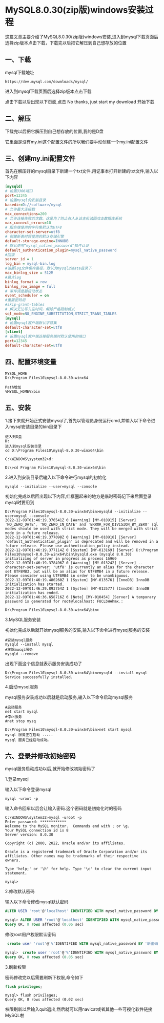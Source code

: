 # MySQL8.0.30(zip版)windows安装过程

这篇文章主要介绍了MySQL8.0.30(zip版)windows安装,进入到mysql下载页面后选择zip版本点击下载，下载完以后把它解压到自己想存放的位置

## 一、下载

mysql下载地址

```
https://dev.mysql.com/downloads/mysql/
```

进入到mysql下载页面后选择zip版本点击下载

点击下载以后出现以下页面,点击 No thanks, just start my download 开始下载

## 二、解压

下载完以后把它解压到自己想存放的位置,我的是D盘

它里面是没有my.ini这个配置文件的所以我们要手动创建一个my.ini配置文件



## 三、创建my.ini配置文件

首先在解压好的mysql目录下新建一个txt文件,用记事本打开新建的txt文件,输入以下内容

```ini
[mysqld]
# 设置3306端口
port=12345
# 设置mysql的安装目录
basedir=D://software/mysql
# 允许最大连接数
max_connections=200
# 允许连接失败的次数。这是为了防止有人从该主机试图攻击数据库系统
max_connect_errors=10
# 服务端使用的字符集默认为UTF8
character-set-server=utf8
# 创建新表时将使用的默认存储引擎
default-storage-engine=INNODB
# 默认使用“mysql_native_password”插件认证
default_authentication_plugin=mysql_native_password
#回滚
server_id = 1
log_bin = mysql-bin.log　　
#设置log文件保存路径，默认为mysql的data目录下
max_binlog_size = 512M　　
#最大log
binlog_format = row
binlog_row_image = full
# 事件调度器启动状态
event_scheduler = on
#重置密码用
#skip-grant-tables
# 解决无法写入空时间，解除严格限制模式
sql_mode=NO_ENGINE_SUBSTITUTION,STRICT_TRANS_TABLES
[mysql]
# 设置mysql客户端默认字符集
default-character-set=utf8
[client]
# 设置mysql客户端连接服务端时默认使用的端口
port=12345
default-character-set=utf8
```

## 四、配置环境变量

```SHELL
MYSQL_HOME
D:\Program Files10\mysql-8.0.30-winx64

Path增加
%MYSQL_HOME%\bin
```

## 五、安装

1.接下来就开始正式安装mysql了,首先以管理员身份运行cmd,并输入以下命令进入mysql安装目录的bin目录下

```
进入到D盘
D:
进入到mysql安装目录
cd D:\Program Files10\mysql-8.0.30-winx64\bin
```

```shell
C:\WINDOWS\system32>d:

D:\>cd Program Files10\mysql-8.0.30-winx64\bin
```

2.进入到安装目录后输入以下命令进行mysql的初始化

```shell
mysqld --initialize --user=mysql --console
```

初始化完成以后回出现以下内容,红框圈起来的地方是临时密码记下来后面登录mysql时要用到

```shell
D:\Program Files10\mysql-8.0.30-winx64\bin>mysqld --initialize --user=mysql --console
2022-12-09T01:46:19.376541Z 0 [Warning] [MY-010915] [Server] 'NO_ZERO_DATE', 'NO_ZERO_IN_DATE' and 'ERROR_FOR_DIVISION_BY_ZERO' sql modes should be used with strict mode. They will be merged with strict mode in a future release.
2022-12-09T01:46:19.377098Z 0 [Warning] [MY-010918] [Server] 'default_authentication_plugin' is deprecated and will be removed in a future release. Please use authentication_policy instead.
2022-12-09T01:46:19.377114Z 0 [System] [MY-013169] [Server] D:\Program Files10\mysql-8.0.30-winx64\bin\mysqld.exe (mysqld 8.0.30) initializing of server in progress as process 16960
2022-12-09T01:46:19.378496Z 0 [Warning] [MY-013242] [Server] --character-set-server: 'utf8' is currently an alias for the character set UTF8MB3, but will be an alias for UTF8MB4 in a future release. Please consider using UTF8MB4 in order to be unambiguous.
2022-12-09T01:46:19.480260Z 1 [System] [MY-013576] [InnoDB] InnoDB initialization has started.
2022-12-09T01:46:29.893754Z 1 [System] [MY-013577] [InnoDB] InnoDB initialization has ended.
2022-12-09T01:46:36.658716Z 6 [Note] [MY-010454] [Server] A temporary password is generated for root@localhost: F8CLbWAhmx.:

D:\Program Files10\mysql-8.0.30-winx64\bin>
```

3.MySQL服务安装

初始化完成以后就开始mysql服务的安装,输入以下命令进行mysql服务的安装

```shell
#安装mysql服务
mysqld --install mysql
#移除musql服务
mysqld --remove
```

出现下面这个信息就表示服务安装成功了

```shell
D:\Program Files10\mysql-8.0.30-winx64\bin>mysqld --install mysql
Service successfully installed.
```

4.启动mysql服务

mysql服务安装成功以后就是启动服务,输入以下命令启动mysql服务

```shell
#启动服务 
net start mysql
#停止服务 
#net stop mysq
```

```shell
D:\Program Files10\mysql-8.0.30-winx64\bin>net start mysql
mysql 服务正在启动 .....
mysql 服务已经启动成功。

```

## 六、登录并修改初始密码

mysql服务启动成功以后,就开始修改初始密码了

1.登录mysql

输入以下命令登录mysql

```
mysql -uroot -p
```

输入命令回车以后会让输入密码.这个密码就是初始化时的密码

```shell
C:\WINDOWS\system32>mysql -uroot -p
Enter password: ************
Welcome to the MySQL monitor.  Commands end with ; or \g.
Your MySQL connection id is 8
Server version: 8.0.30

Copyright (c) 2000, 2022, Oracle and/or its affiliates.

Oracle is a registered trademark of Oracle Corporation and/or its
affiliates. Other names may be trademarks of their respective
owners.

Type 'help;' or '\h' for help. Type '\c' to clear the current input statement.

mysql>
```

2.修改默认密码

输入以下命令修改mysql默认密码

```sql
ALTER USER 'root'@'localhost' IDENTIFIED WITH mysql_native_password BY '新密码';
```

```sql
mysql> ALTER USER 'root'@'localhost' IDENTIFIED WITH mysql_native_password BY 'xxxxxxx';
Query OK, 0 rows affected (0.06 sec)
```

修改root用户权限默认密码

```sql
 create user 'root'@'%'IDENTIFIED WITH mysql_native_password BY '新密码';
```

```sql
mysql>  create user 'root'@'%'IDENTIFIED WITH mysql_native_password BY 'xxxxxxx';
Query OK, 0 rows affected (0.05 sec)
```

3.刷新权限

密码修改完以后需要刷新下权限,命令如下

```sql
flush privileges;
```

```shell
mysql> flush privileges;
Query OK, 0 rows affected (0.02 sec)
```

权限刷新以后输入quit退出,然后就可以用navicat或者其他一些可视化软件链接MySQL啦